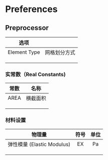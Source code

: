 # Preferences

## Preprocessor

| 选项         |              |
| ------------ | ------------ |
| Element Type | 网格划分方式 |
|              |              |
|              |              |
|              |              |

### 实常数（Real Constants)

| 常数 |   名称   |
| :--: | :------: |
| AREA | 横截面积 |
|      |          |
|      |          |
|      |          |



### 材料设置

|           物理量           | 符号 |     单位      |
| :------------------------: | :--: | :-----------: |
| 弹性模量 (Elastic Modulus) |  EX  | $\mathrm{Pa}$ |
|                            |      |               |
|                            |      |               |
|                            |      |               |

